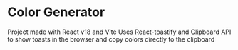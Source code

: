 # Color Generator
Project made with React v18 and Vite
Uses React-toastify and Clipboard API to show toasts in the browser and copy colors directly to the clipboard
